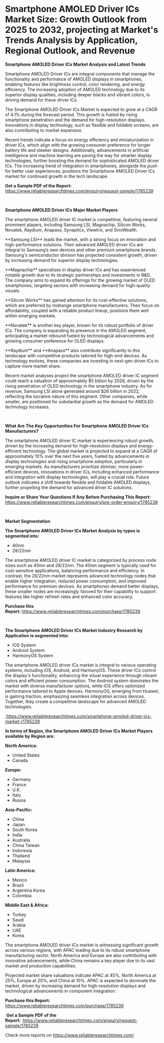 <p><h1>Smartphone AMOLED Driver ICs Market Size: Growth Outlook from 2025 to 2032, projecting at Market's Trends Analysis by Application, Regional Outlook, and Revenue</h1></p><p><strong>Smartphone AMOLED Driver ICs Market Analysis and Latest Trends</strong></p>
<p><p>Smartphone AMOLED Driver ICs are integral components that manage the functionality and performance of AMOLED displays in smartphones, enabling features like brightness control, color rendering, and energy efficiency. The increasing adoption of AMOLED technology due to its superior display qualities, including deeper blacks and vibrant colors, is driving demand for these driver ICs.</p><p>The Smartphone AMOLED Driver ICs Market is expected to grow at a CAGR of 4.1% during the forecast period. This growth is fueled by rising smartphone penetration and the demand for high-resolution displays. Innovations in display technology, such as flexible and foldable screens, are also contributing to market expansion. </p><p>Recent trends indicate a focus on energy efficiency and miniaturization in driver ICs, which align with the growing consumer preference for longer battery life and sleeker designs. Additionally, advancements in artificial intelligence and machine learning are paving the way for smarter display technologies, further boosting the demand for sophisticated AMOLED driver ICs. The increasing trend of integration in smartphones, alongside the push for better user experiences, positions the Smartphone AMOLED Driver ICs market for continued growth in the tech landscape.</p></p>
<p><strong>Get a Sample PDF of the Report:&nbsp;</strong> <a href="https://www.reliableresearchtimes.com/enquiry/request-sample/1785239?utm_campaign=3088&utm_medium=2&utm_source=Github&utm_content=ia&utm_term=25032025&utm_id=smartphone-amoled-driver-ics">https://www.reliableresearchtimes.com/enquiry/request-sample/1785239</a></p>
<p>&nbsp;</p>
<p><strong>Smartphone AMOLED Driver ICs Major Market Players</strong></p>
<p><p>The smartphone AMOLED driver IC market is competitive, featuring several prominent players, including Samsung LSI, Magnachip, Silicon Works, Novatek, Raydium, Anapass, Synaptics, Viewtrix, and SinoWealth. </p><p>**Samsung LSI** leads the market, with a strong focus on innovation and high-performance solutions. Their advanced AMOLED driver ICs are integral to Samsung’s own devices and other premium smartphone brands. Samsung's semiconductor division has projected consistent growth, driven by increasing demand for superior display technologies.</p><p>**Magnachip** specializes in display driver ICs and has experienced notable growth due to its strategic partnerships and investments in R&D. The company aims to expand its offerings for the growing market of OLED smartphones, targeting sectors with increasing demand for high-quality visuals.</p><p>**Silicon Works** has gained attention for its cost-effective solutions, which are preferred by midrange smartphone manufacturers. Their focus on affordability, coupled with a reliable product lineup, positions them well within emerging markets.</p><p>**Novatek** is another key player, known for its robust portfolio of driver ICs. The company is expanding its presence in the AMOLED segment, anticipating a market rebound fueled by technological advancements and growing consumer preference for OLED displays.</p><p>**Raydium** and **Anapass** also contribute significantly to this landscape with competitive products tailored for high-end devices. As technology evolves, these companies are investing in next-gen driver ICs to capture more market share.</p><p>Recent market analyses project the smartphone AMOLED driver IC segment could reach a valuation of approximately $5 billion by 2026, driven by the rising penetration of OLED technology in the smartphone industry. As for revenue, Samsung LSI alone generated around $26 billion in 2022, reflecting the lucrative nature of this segment. Other companies, while smaller, are positioned for substantial growth as the demand for AMOLED technology increases.</p></p>
<p>&nbsp;</p>
<p><strong>What Are The Key Opportunities For Smartphone AMOLED Driver ICs Manufacturers?</strong></p>
<p><p>The smartphone AMOLED driver IC market is experiencing robust growth, driven by the increasing demand for high-resolution displays and energy-efficient technology. The global market is projected to expand at a CAGR of approximately 10% over the next five years, fueled by advancements in display technologies and rising smartphone adoption, particularly in emerging markets. As manufacturers prioritize slimmer, more power-efficient devices, innovations in driver ICs, including enhanced performance and integration with display technologies, will play a crucial role. Future outlook indicates a shift towards flexible and foldable AMOLED displays, further propelling the demand for advanced driver IC solutions.</p></p>
<p><strong>Inquire or Share Your Questions If Any Before Purchasing This Report:</strong> <a href="https://www.reliableresearchtimes.com/enquiry/pre-order-enquiry/1785239?utm_campaign=3088&utm_medium=2&utm_source=Github&utm_content=ia&utm_term=25032025&utm_id=smartphone-amoled-driver-ics">https://www.reliableresearchtimes.com/enquiry/pre-order-enquiry/1785239</a></p>
<p>&nbsp;</p>
<p><strong>Market Segmentation</strong></p>
<p><strong>The Smartphone AMOLED Driver ICs Market Analysis by types is segmented into:</strong></p>
<p><ul><li>40nm</li><li>28/22nm</li></ul></p>
<p><p>The smartphone AMOLED driver IC market is categorized by process node sizes such as 40nm and 28/22nm. The 40nm segment is typically used for cost-sensitive applications, balancing performance and efficiency. In contrast, the 28/22nm market represents advanced technology nodes that enable higher integration, reduced power consumption, and improved performance for premium devices. As smartphones demand better displays, these smaller nodes are increasingly favored for their capability to support features like higher refresh rates and enhanced color accuracy.</p></p>
<p><strong>Purchase this Report:&nbsp;</strong><a href="https://www.reliableresearchtimes.com/purchase/1785239?utm_campaign=3088&utm_medium=2&utm_source=Github&utm_content=ia&utm_term=25032025&utm_id=smartphone-amoled-driver-ics">https://www.reliableresearchtimes.com/purchase/1785239</a></p>
<p>&nbsp;</p>
<p><strong>The Smartphone AMOLED Driver ICs Market Industry Research by Application is segmented into:</strong></p>
<p><ul><li>IOS System</li><li>Android System</li><li>HarmonyOS System</li></ul></p>
<p><p>The smartphone AMOLED driver ICs market is integral to various operating systems, including iOS, Android, and HarmonyOS. These driver ICs control the display's functionality, enhancing the visual experience through vibrant colors and efficient power consumption. The Android system dominates the market with diverse manufacturer options, while iOS offers optimized performance tailored to Apple devices. HarmonyOS, emerging from Huawei, is gaining traction, emphasizing seamless integration across devices. Together, they create a competitive landscape for advanced AMOLED technologies.</p></p>
<p><a href="https://www.reliableresearchtimes.com/smartphone-amoled-driver-ics-market-r1785239?utm_campaign=3088&utm_medium=2&utm_source=Github&utm_content=ia&utm_term=25032025&utm_id=smartphone-amoled-driver-ics">&nbsp;https://www.reliableresearchtimes.com/smartphone-amoled-driver-ics-market-r1785239</a></p>
<p><strong>In terms of Region, the Smartphone AMOLED Driver ICs Market Players available by Region are:</strong></p>
<p>
    <p> <strong> North America: </strong>
        <ul>
            <li>United States</li>
            <li>Canada</li>
        </ul>
        </p> 
    <p> <strong> Europe: </strong>
        <ul>
            <li>Germany</li>
            <li>France</li>
            <li>U.K.</li>
            <li>Italy</li>
            <li>Russia</li>
        </ul>
        </p> 
    <p> <strong> Asia-Pacific: </strong>
        <ul>
            <li>China</li>
            <li>Japan</li>
            <li>South Korea</li>
            <li>India</li>
            <li>Australia</li>
            <li>China Taiwan</li>
            <li>Indonesia</li>
            <li>Thailand</li>
            <li>Malaysia</li>
        </ul>
        </p> 
    <p> <strong> Latin America: </strong>
        <ul>
            <li>Mexico</li>
            <li>Brazil</li>
            <li>Argentina Korea</li>
            <li>Colombia</li>
        </ul>
        </p> 
    <p> <strong> Middle East & Africa: </strong>
        <ul>
            <li>Turkey</li>
            <li>Saudi</li>
            <li>Arabia</li>
            <li>UAE</li>
            <li>Korea</li>
        </ul>
    </p>
    </p>
<p><p>The smartphone AMOLED driver ICs market is witnessing significant growth across various regions, with APAC leading due to its robust smartphone manufacturing sector. North America and Europe are also contributing with innovative advancements, while China remains a key player due to its vast market and production capabilities. </p><p>Projected market share valuations indicate APAC at 45%, North America at 25%, Europe at 20%, and China at 10%. APAC is expected to dominate the market, driven by increasing demand for high-resolution displays and technological advancements in component integration.</p></p>
<p><strong>Purchase this Report: </strong><a href="https://www.reliableresearchtimes.com/purchase/1785239?utm_campaign=3088&utm_medium=2&utm_source=Github&utm_content=ia&utm_term=25032025&utm_id=smartphone-amoled-driver-ics">https://www.reliableresearchtimes.com/purchase/1785239</a></p>
<p>&nbsp;<strong>Get a Sample PDF of the Report:&nbsp;&nbsp;</strong><a href="https://www.reliableresearchtimes.com/enquiry/request-sample/1785239?utm_campaign=3088&utm_medium=2&utm_source=Github&utm_content=ia&utm_term=25032025&utm_id=smartphone-amoled-driver-ics">https://www.reliableresearchtimes.com/enquiry/request-sample/1785239</a></p>
<p><strong></strong></p>
<p>Check more reports on <a href="https://www.reliableresearchtimes.com/?utm_campaign=3088&utm_medium=2&utm_source=Github&utm_content=ia&utm_term=25032025&utm_id=smartphone-amoled-driver-ics">https://www.reliableresearchtimes.com/</a></p>